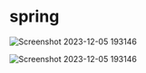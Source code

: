 # spring

![Screenshot 2023-12-05 193146](https://github.com/knaresh77/new-clone/assets/152584980/c95c41e8-bf86-4cc8-8387-b2238ce0fd09)

![Screenshot 2023-12-05 193146](https://github.com/knaresh77/new-clone/assets/152584980/c95c41e8-bf86-4cc8-8387-b2238ce0fd09)
